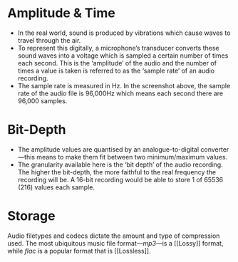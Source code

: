 # Amplitude & Time
- In the real world, sound is produced by vibrations which cause waves to travel through the air.
- To represent this digitally, a microphone’s transducer converts these sound waves into a voltage which is sampled a certain number of times each second. This is the ‘amplitude’ of the audio and the number of times a value is taken is referred to as the ‘sample rate’ of an audio recording.
- The sample rate is measured in Hz. In the screenshot above, the sample rate of the audio file is 96,000Hz which means each second there are 96,000 samples.

# Bit-Depth
-  The amplitude values are quantised by an analogue-to-digital converter—this means to make them fit between two minimum/maximum values. 
- The granularity available here is the ‘bit depth’ of the audio recording. The higher the bit-depth, the more faithful to the real frequency the recording will be. A 16-bit recording would be able to store 1 of 65536 (216) values each sample.

# Storage
Audio filetypes and codecs dictate the amount and type of compression used. The most ubiquitous music file format—*mp3*—is a [[Lossy]] format, while _flac_ is a popular format that is [[Lossless]].